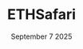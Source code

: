 ---
title: 'ETHSafari'
description: ''
date: 'September 7 2025'
endDate: 'September 14 2025'
location: 'Kenya'
url: 'https://ethsafari.xyz/'
tags: ['conference', 'hackathon']
--- 